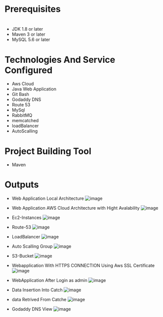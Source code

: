 # Prerequisites
#
- JDK 1.8 or later
- Maven 3 or later
- MySQL 5.6 or later

# Technologies And Service Configured
- Aws Cloud 
- Java Web Application
- Git Bash
- Godaddy DNS
- Route 53
- MySql
- RabbitMQ
- memcatched
- loadBalancer
- AutoScalling 

# Project Building Tool 
- Maven

# Outputs 
- Web Application Local Architecture 
![image](https://user-images.githubusercontent.com/76225409/190418879-c74a408a-c017-47f3-b9ce-6d02533f01f2.png)


- Web Application AWS Cloud Architecture with Hight Avalability
![image](https://user-images.githubusercontent.com/76225409/189914483-d1366c09-02c4-494c-9b9c-c02b93e301eb.png)


- Ec2-Instances
 ![image](https://user-images.githubusercontent.com/76225409/189742550-51ad887a-5ca2-4a74-880a-3d2f2b18bf1e.png)

- Route-53
 ![image](https://user-images.githubusercontent.com/76225409/189743008-267c07e8-8c74-4357-8381-304245a8f052.png)
 
- LoadBalancer
 ![image](https://user-images.githubusercontent.com/76225409/189911374-0d2a9078-3aa1-497e-9c7c-a217315c7b3c.png)
 
- Auto Scalling Group
 ![image](https://user-images.githubusercontent.com/76225409/189910324-4b5e6073-9883-4506-9f50-58c69c752505.png)


- S3-Bucket
 ![image](https://user-images.githubusercontent.com/76225409/189743330-6ed5b0ad-b3b9-4dd4-81db-ca1cda19de4d.png)

- Webapplication With HTTPS CONNECTION Using Aws SSL Certificate 
 ![image](https://user-images.githubusercontent.com/76225409/189747805-c9829e85-db76-4812-82a5-496092be2078.png)

- WebApplication After Login as admin
 ![image](https://user-images.githubusercontent.com/76225409/189748325-977f4ea0-f0e2-480c-b9a7-d8c814921109.png)

- Data Insertion Into Catch
 ![image](https://user-images.githubusercontent.com/76225409/189744386-dd0ac8ef-4d7e-43e0-b707-ee7a39469fe0.png)

- data Retrived From Catche
 ![image](https://user-images.githubusercontent.com/76225409/189744636-3519117d-cfcf-4126-8f58-899e1f7ebe2f.png)

- Godaddy DNS View
 ![image](https://user-images.githubusercontent.com/76225409/189745132-be744c1e-47dc-4a99-833f-56c6ff03a044.png)

